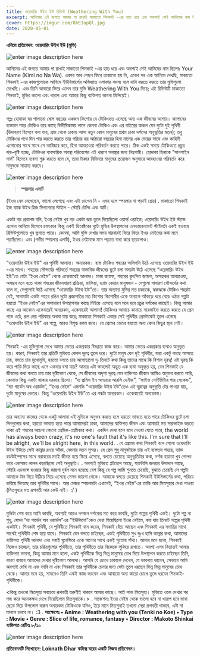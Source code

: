 ```yaml
---
title: ওয়েদারিং উইথ ইউ রিভিউ (Weathering With You)
excerpt: আনিমের এই জগতে আমার পা রাখাই মাকাতো শিনকাই -এর হাত ধরে এবং অবশ্যই সেই আনিমের নাম ছিলোঃ Your Name (Kimi no Na Wa). এরপর আর পেছন ফিরে তাকানো হয় নি, একের পর এক আনিমে দেখছি, মাকাতো শিনকাই -এর কাজগুলোকে আনিমে ইউনিভার্সের অভিজাত এলাকার সদস্য বলে দাবি করতে করতে তার মুভিগুলো দেখেছি.....
cover: https://imgur.com/8hEIopQl.jpg
date: 2020-05-01
--- 
```

**এনিমে প্রতিবেদন: ওয়েদারিং উইথ ইউ (মুভি)**

![enter image description here](https://imgur.com/8hEIopQl.jpg)

আনিমের এই জগতে আমার পা রাখাই মাকাতো শিনকাই -এর হাত ধরে এবং অবশ্যই সেই আনিমের নাম ছিলোঃ Your Name (Kimi no Na Wa). এরপর আর পেছন ফিরে তাকানো হয় নি, একের পর এক আনিমে দেখছি, মাকাতো শিনকাই -এর কাজগুলোকে আনিমে ইউনিভার্সের অভিজাত এলাকার সদস্য বলে দাবি করতে করতে তার মুভিগুলো দেখেছি। এবং তিনি আবারো ফিরে এলেন তার মুভি Weathering With You দিয়ে; এই রিভিউটি মাকাতো শিনকাই, মুভির ভালো এবং খারাপ এবং আমার কিছু ব্যক্তিগত ভাবনা মিলিয়েই।

![enter image description here](https://imgur.com/6Lw3Wq3l.jpg)

গল্পঃ হোদাকা ঘর পালানো ষোল বছরের একজন কিশোর যে টোকিওতে এসেছে অন্য এক জীবনের আশায়। জাপানের ব্যস্ততম শহর টোকিও তার কাছে বিভীষিকাময় লাগে কেননা টোকিও এবং এর বাইরের অঞ্চল যেন দুটো দুই পৃথিবী (উদাহরণ হিসেবে বলা যায়, গ্রাম থেকে ঢাকায় আসা নতুন কোন মানুষের প্রথম ঢাকা দর্শনের অনুভূতির মতন); তবু টোকিওর পথে দিন পার করতে করতে তার পরিচয় হয় আঠারো বছরের হিনা নামের এক মেয়ের সাথে এবং কাহিনী এগোনোর সাথে সাথে সে আবিষ্কার করে, হিনা আবহাওয়া পরিবর্তন করতে পারে। ঠিক একই সময়ে টোকিওতে প্রচুর ঝড়-বৃষ্টি হচ্ছে, টোকিওর ব্যবসায়িক অবস্থা পরিবেশের এই খারাপ অবস্থার জন্য নিম্নগামী। হোদাকা হিনাকে "সানশাইন গার্ল" হিসেবে ব্যবসা শুরু করতে বলে যে, তারা টাকার বিনিময়ে মানুষের প্রয়োজন অনুসারে আবহাওয়া পরিবর্তন করে মানুষকে সাহায্য করবে।

![enter image description here](https://imgur.com/brLslwel.jpg)


> **স্পয়লার এলার্ট**


(ইওর নেম দেখেছেন, ভালো লেগেছে এবং এটা দেখেন নি - এমন হলে স্পয়লার না পড়াই শ্রেয়)
.
মাকাতো শিনকাই ইজ ব্যাক উইথ হিজ সিগনেচার স্টাইল - স্টোরি টেলিং এবং আর্ট।

একটা বড় প্রবলেম বলি, ইওর নেইম খুব বড় একটা ঝড় তুলে দিয়েছিলো ওয়ার্ল্ড ওয়াইড; ওয়েদারিং উইথ ইউ স্ট্যান্ড এলোন আনিমে হিসেবে চমৎকার কিন্তু একই ডিরেক্টরের দুটো মুভির উপস্থাপনের এনভায়রনমেন্ট স্টাইলটা একই হওয়ায় রিভিউগুলোতে খুব ভুগতে পারে। কেননা, আমি মুভি দেখার সময় বারবারই ফিরে ফিরে ইওর নেইমের কথা মনে পড়ছিলো। এবং (গভীর স্পয়লার এলার্ট), ইওর নেইমকে মনে পড়তে বাধ্য করে ছাড়লোও।

![enter image description here](https://imgur.com/I7nhPBfl.jpg)

“ওয়েদারিং উইথ ইউ” এর পৃথিবী আলাদা। অন্যরকম। ব্যস্ত টোকিও শহরের অলিগলি উঠে এসেছে ওয়েদারিং উইথ ইউ -এর সাথে। শহরের সৌন্দর্যের পরিবর্তে শহরের স্বাভাবিক জীবনের ছুটে চলা সময়টা উঠে এসেছে “ওয়েদারিং উইথ ইউ”তে যেটা “ইওর নেইম” থেকে একেবারেই আলাদা। মাঙ্গা ক্যাফে, শহরের কুৎসিত জায়গা, অসহ্যকর আবহাওয়া, অসম্ভব মনে হতে থাকা শহরের জীবনধারণ প্রক্রিয়া, মাফিয়া, ড্যাম কেয়ার মানুষজন - যেগুলো সাধারণ সৌন্দর্যের কথা বলে না, সেগুলোই উঠে এসেছে “ওয়েদারিং উইথ ইউ”তে। তার অন্যান্য মুভির মত চকচকে, ঝকঝকে টোকিও শহরটা নেই, সাদামাটা একটা শহরে রঙিন দুটো প্রজাপতির মত কিশোর কিশোরীর একে অন্যকে আঁকড়ে ধরে বেড়ে ওঠার গল্পটা হয়তো “ইওর নেইম”এর অসাধারণ উপস্থাপনার কাছে মিইয়ে এসেছে বলে মনে হবে প্রচুর দর্শকের কাছেই। কিন্তু আমার কাছে এর আবেদন একেবারেই অন্যরকম, একেবারেই আলাদা! টোকিওর আনাচে কানাচে সারভাইভ করতে করতে যে প্রেম গড়ে ওঠে, রূপ নেয় পরিবারে অথবা যায় ঝরে; মাকাতো শিনকাই এবারে সেই পৃথিবীর প্রেমটাকেই তুলে এনেছে “ওয়েদারিং উইথ ইউ” এর গল্পে, আরও বিশুদ্ধ রকম করে। যে প্রেমের ভেতর হয়তো অন্য কোন কিছুর স্থান নেই।

![enter image description here](https://imgur.com/A8jgoK4l.jpg)

শিনকাই -এর মুভিগুলো দেখে আমার ভেতর একপ্রকার বিষণ্ণতা কাজ করে। আমার ভেতর একপ্রকার ব্যথাও অনুভূত হয়। কারণ, শিনকাই তার প্রতিটি মুভিতে কেবল দূরত্ব তুলে ধরে। দুটো মানুষ যেন দুই পৃথিবীর, যারা একটু কাছে আসতে চায়, বসতে চায় মুখোমুখি, হয়তো বলতে চায় অগোছালো দু-তিনটে কথা কিন্তু তাদের মাঝে কি বিশাল দূরত্ব! এই দূরত্ব কি করে পাড়ি দিয়ে কাছে এসে একবার বসা যায়? আমার এটা ভাবলেই অদ্ভুত এক ব্যথা অনুভূত হয়, যেন শিনকাই যে জীবনের কথা বলতে চায় তার দৃষ্টিকোণ থেকে, সে জীবনের অদৃশ্য দূরত্ব যেন ব্যক্তিগত জীবনে আমিও অনুভব করতে পারি, কোথাও কিছু একটা থাকার দরকার ছিলো। “দ্য প্রমিস ইন আওয়ার আরলি ডেইজ”, “ফাইভ সেন্টিমিটার পার সেকেন্ড”, “দ্যা গার্ডেন অব ওয়ার্ডস”, “ইওর নেইম” এমনকি “ওয়েদারিং উইথ ইউ”তেও এই দূরত্বের অনুভূতি টের পাওয়া যায়, দুটো মানুষের ভেতর। 
কিন্তু “ওয়েদারিং উইথ ইউ”তে এর গন্ধটা অন্যরকম। একেবারেই অন্যরকম।

![enter image description here](https://imgur.com/dQ4voqDl.jpg)

তার অন্যান্য কাজের থেকে একটু আলাদা এই মুভিকে অনুভব করতে হলে হয়তো ভাবতে হতে পারে টোকিওর ছুটে চলা দিনগুলোর কথা, হয়তো ভাবতে হতে পারে আমাদেরই ঢাকা, আমাদের ব্যক্তিগত জীবন এবং আমারই মত সারভাইভ করতে থাকা এই শহরের অচেনা কোনো প্রেমিক-প্রেমিকার কথা। একদিন দেখা হলে বলে দেওয়া যেতে পারে, the world has always been crazy, it's no one's fault that it's like this. I'm sure that I'll be alright, we'll be alright here, in this world.
.
যে প্রেমের কথা শিনকাই বলে গেলো ওয়েদারিং উইথ ইউতে সেটা কান্নার রংয়ে আঁকা, বেদনার মতন সুন্দর। যে প্রেম শুধু মানুষটাকে চায় এই ব্যস্ততম শহরে, ব্যান্ড রডউইম্পসের সাথে বরাবরের মতই জীবন্ত হয়ে ফিরে এসেছে, বলতে চেয়েছে অনুভূতিটার কথা, দর্শক হয়তো খুব গোপন করে একসময় লালন করেছিলো সেই অনুভূতি।
.
অবশ্যই মুভিতে প্লটহোল আছে, ফ্যান্টাসি জনরার উপাদান আছে, স্টোরি এডভান্স হওয়ার কিছু জায়গা দুর্বল মনে হয়েছে বেশ কিন্তু যে গল্প আমি শুনতে চেয়েছি, বুঝতে চেয়েছি সে গল্পটা আমাকে টান দিয়ে উঠিয়ে নিয়ে এসেছে সেসব জায়গা থেকে। আমাকে বলতে চেয়েছে শিনকাই ইউনিভার্সের কথা, পরিচয় করিয়ে দিয়েছে তার পৃথিবীর সাথে। আর মেজর স্পয়লারটা এখানেই, “ইওর নেইম”এর তাকি আর মিতসুহার দেখা পাওয়া (মিতসুহার মত রূপবতী আর কেউ নাই।  :/ )

![enter image description here](https://imgur.com/gvTuoYzl.jpg)

মুভিটা শেষ করে আমি ভাবছি, অবশ্যই আরও দশজন দর্শকের মত করে ভাবছি, দুটো গল্পের পৃথিবী একই। দুটো গল্প না শুধু, যেমন “দ্য গার্ডেন অব ওয়ার্ডস”এর “ইউকিনো”কেও দেখা গিয়েছিলো ইওর নেইমে, বলা যায় তিনটে গল্পের পৃথিবী একটাই। শিনকাই পৃথিবী, যে পৃথিবীতে শিনকাই বাস করেন, শিনকাই বেঁচে আছেন এবং শিনকাই এর সমাপ্তির সাথে সাথেই পৃথিবীটা শেষ হয়ে যাবে। শিনকাই যেন বলতে চাইছেন, একই পৃথিবীতে সুখ দুঃখ হাসি কান্নার কথা, আমাদের ব্যক্তিগত পৃথিবী আলাদা এবং সবাই ঘুরেফিরে একে অন্যের সাথে একই সুতোয় গাঁথা। আমার মনে হলো, শিনকাই নিজেও চাচ্ছেন, তার চরিত্রগুলোর পৃথিবীতে, তার পৃথিবীতে তার নিজেকে লুকিয়ে রাখতে। অবশ্য এসব নিতান্তই আমার ব্যক্তিগত ভাবনা, কিন্তু আমার মনে হলো, একই পৃথিবীকে ভিন্ন ভিন্ন মানুষের চোখ দিয়ে উপস্থাপন করতে চাইছেন তিনি, কারণ বাস্তবে আমাদের দেখার দৃষ্টিকোণ আলাদা। আপনি যে চোখে ঢাকাকে দেখেন, যে ভাবনায় ভাবেন, সেভাবে আমি অবশ্যই দেখি না এবং ভাবি না এবং শিনকাই তার পৃথিবীকে চেনার জন্য সেটা তুলে ধরছেন ভিন্ন ভিন্ন মানুষের চোখ থেকে। আমার মনে হয়, সামনেও তিনি একই কাজ করবেন এবং আবারো অন্য কারো চোখে তুলে ধরবেন শিনকাই-পৃথিবীকে।


<কিন্তু তখনো মিতসুহা সবচেয়ে রূপবতী তরুণীই থাকবে আমার কাছে। আই লাভ মিতসুহা। মুভিতে ওকে দেখার পর পজ করে অনেকক্ষন দেখে নিয়েছিলাম মিতসুহাকে।>
.
সাজেশনঃ ইওর নেইম থেকে ভালো হবে না খারাপ হবে ভাবা ছেড়ে দিয়ে উপভোগ করুন অন্যরকম টোকিওকে যদিও, ইয়ে মানে মিতসুহাই তখনো সেরা রূপবতী থাকবে, এটা না মানলে চলবে না।  :3
.
**সংক্ষেপেঃ
•	Anime : Weathering with you (Tenki no Koe)
•	Type : Movie
•	Genre : Slice of life, romance, fantasy
•	Director : Makoto Shinkai
ব্যক্তিগত রেটিংঃ ৮/১০**

![enter image description here](https://imgur.com/Y44zHd6l.jpg)

**প্রতিবেদনটি লিখেছেন: Loknath Dhar**
**কমিক্স ঘরের একটি নিজস্ব প্রতিবেদন।**
